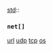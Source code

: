 [std](./../std.md)::
### `net[]`
[url](./net/url.md)
[udp](./net/udp.md)
[tcp](./net/tcp.md)
[os](./net/os.md)
